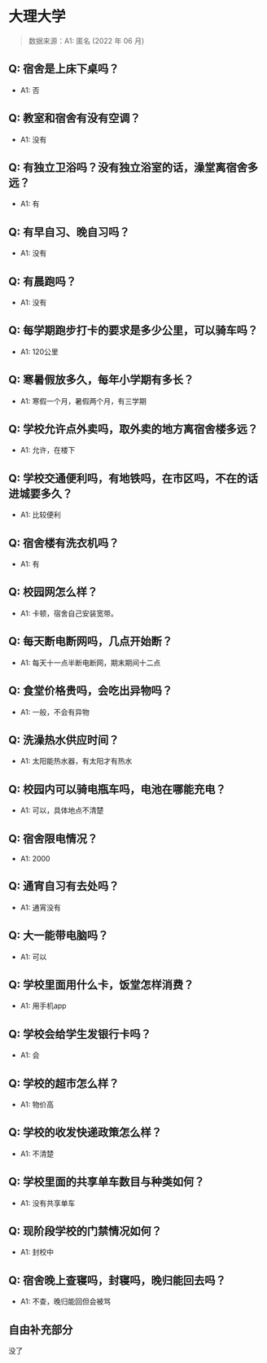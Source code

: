 # 大理大学

> 数据来源：A1: 匿名 (2022 年 06 月)

## Q: 宿舍是上床下桌吗？

- A1: 否

## Q: 教室和宿舍有没有空调？

- A1: 没有

## Q: 有独立卫浴吗？没有独立浴室的话，澡堂离宿舍多远？

- A1: 有

## Q: 有早自习、晚自习吗？

- A1: 没有

## Q: 有晨跑吗？

- A1: 没有

## Q: 每学期跑步打卡的要求是多少公里，可以骑车吗？

- A1: 120公里

## Q: 寒暑假放多久，每年小学期有多长？

- A1: 寒假一个月，暑假两个月，有三学期

## Q: 学校允许点外卖吗，取外卖的地方离宿舍楼多远？

- A1: 允许，在楼下

## Q: 学校交通便利吗，有地铁吗，在市区吗，不在的话进城要多久？

- A1: 比较便利

## Q: 宿舍楼有洗衣机吗？

- A1: 有

## Q: 校园网怎么样？

- A1: 卡顿，宿舍自己安装宽带。

## Q: 每天断电断网吗，几点开始断？

- A1: 每天十一点半断电断网，期末期间十二点

## Q: 食堂价格贵吗，会吃出异物吗？

- A1: 一般，不会有异物

## Q: 洗澡热水供应时间？

- A1: 太阳能热水器，有太阳才有热水

## Q: 校园内可以骑电瓶车吗，电池在哪能充电？

- A1: 可以，具体地点不清楚

## Q: 宿舍限电情况？

- A1: 2000

## Q: 通宵自习有去处吗？

- A1: 通宵没有

## Q: 大一能带电脑吗？

- A1: 可以

## Q: 学校里面用什么卡，饭堂怎样消费？

- A1: 用手机app

## Q: 学校会给学生发银行卡吗？

- A1: 会

## Q: 学校的超市怎么样？

- A1: 物价高

## Q: 学校的收发快递政策怎么样？

- A1: 不清楚

## Q: 学校里面的共享单车数目与种类如何？

- A1: 没有共享单车

## Q: 现阶段学校的门禁情况如何？

- A1: 封校中

## Q: 宿舍晚上查寝吗，封寝吗，晚归能回去吗？

- A1: 不查，晚归能回但会被骂

## 自由补充部分

没了